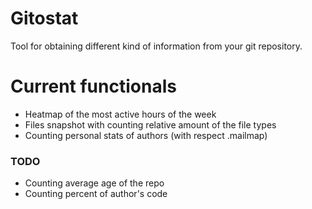 # Gitostat

Tool for obtaining different kind of information from your git repository.

# Current functionals
* Heatmap of the most active hours of the week
* Files snapshot with counting relative amount of the file types
* Counting personal stats of authors (with respect .mailmap)

### TODO
* Counting average age of the repo
* Counting percent of author's code
